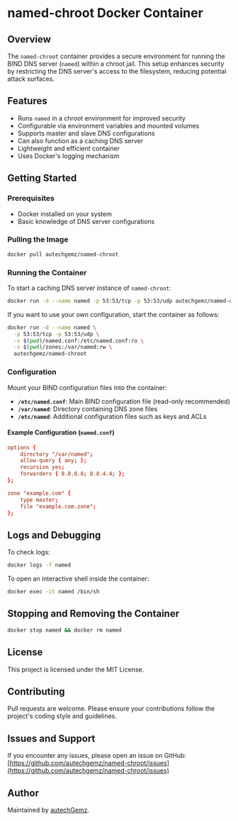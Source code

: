 # named-chroot Docker Container

## Overview

The `named-chroot` container provides a secure environment for running the BIND DNS server (`named`) within a chroot jail. This setup enhances security by restricting the DNS server's access to the filesystem, reducing potential attack surfaces.

## Features

- Runs `named` in a chroot environment for improved security
- Configurable via environment variables and mounted volumes
- Supports master and slave DNS configurations
- Can also function as a caching DNS server
- Lightweight and efficient container
- Uses Docker's logging mechanism

## Getting Started

### Prerequisites

- Docker installed on your system
- Basic knowledge of DNS server configurations

### Pulling the Image

```sh
docker pull autechgemz/named-chroot
```

### Running the Container

To start a caching DNS server instance of `named-chroot`:

```sh
docker run -d --name named -p 53:53/tcp -p 53:53/udp autechgemz/named-chroot
```

If you want to use your own configuration, start the container as follows:

```sh
docker run -d --name named \
  -p 53:53/tcp -p 53:53/udp \
  -v $(pwd)/named.conf:/etc/named.conf:ro \
  -v $(pwd)/zones:/var/named:rw \
  autechgemz/named-chroot
```

### Configuration

Mount your BIND configuration files into the container:
- **`/etc/named.conf`**: Main BIND configuration file (read-only recommended)
- **`/var/named`**: Directory containing DNS zone files
- **`/etc/named`**: Additional configuration files such as keys and ACLs

#### Example Configuration (`named.conf`)

```conf
options {
    directory "/var/named";
    allow-query { any; };
    recursion yes;
    forwarders { 8.8.8.8; 8.8.4.4; };
};

zone "example.com" {
    type master;
    file "example.com.zone";
};
```

## Logs and Debugging

To check logs:

```sh
docker logs -f named
```

To open an interactive shell inside the container:

```sh
docker exec -it named /bin/sh
```

## Stopping and Removing the Container

```sh
docker stop named && docker rm named
```

## License

This project is licensed under the MIT License.

## Contributing

Pull requests are welcome. Please ensure your contributions follow the project's coding style and guidelines.

## Issues and Support

If you encounter any issues, please open an issue on GitHub:
[https://github.com/autechgemz/named-chroot/issues](https://github.com/autechgemz/named-chroot/issues)

## Author

Maintained by [autechGemz](https://github.com/autechgemz).

